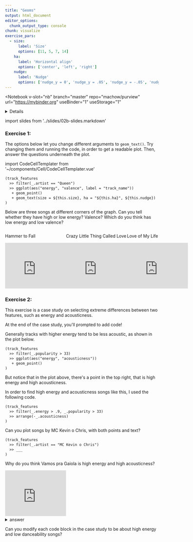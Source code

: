 ```yaml
---
title: "Geoms"
output: html_document
editor_options: 
  chunk_output_type: console
chunk: visualize
exercise_pars:
  - size: 
      label: 'Size'
      options: [11, 5, 7, 14]
    ha:
      label: 'Horizontal align'
      options: ['center', 'left', 'right']      
    nudge:
      label: 'Nudge'
      options: ['nudge_y = 0', 'nudge_y = .05', 'nudge_y = -.05', 'nudge_x = .05']
---
```


<Notebook
  v-slot="nb"
  branch="master"
  repo="machow/purview"
  url="https://mybinder.org"
  useBinder="1"
  useStorage="1"
  >


<details v-fix-codemirror v-show="nb.debut">
<code-cell  :status="nb.status" :onExecute="nb.execute" :onReady="nb.updateSetupCode"  language="python">


    # TODO: explain how to run this, and that they only need the gist (loads tools)
    
    # wranglign ---------
    import pandas as pd
    from siuba import *
    
    # plotting ----------
    from plotnine import *
    
    theme_set(theme_classic(base_family = "Noto Sans CJK JP"))
    
    # data --------------
    #fname = "/Users/machow/Dropbox/Repo/siublocks-org/intro-tidyverse/tutorial/data/music200.csv"
    fname = "https://siublocks.s3.us-east-2.amazonaws.com/course-data/music200.csv"
    music_top200 = pd.read_csv(fname)
    
    # tracks
    #fname = "/Users/machow/Dropbox/Repo/siublocks-org/intro-tidyverse/tutorial/data/track_features.csv"
    fname = "https://siublocks.s3.us-east-2.amazonaws.com/course-data/track_features.csv"
    track_features = pd.read_csv(fname)
    
    # student support ----------
    from siuba import pipe
    from IPython.display import HTML, display
    from siututor import Blank
    ___ = Blank()
    
    # DataFrame display --------
    pd.set_option("display.max_rows", 6)
    
    from IPython import get_ipython
    # special ipython function to get the html formatter
    html_formatter = get_ipython().display_formatter.formatters['text/html']
    
    # here, we avoid the default df._repr_html_ method, since it inlines css
    # (style tags make vue angry)
    html_formatter.for_type(
        pd.DataFrame,
        lambda df: df.to_html(max_rows = pd.get_option("display.max_rows"), show_dimensions = True)
    )
    
    




</code-cell>
</details>

import slides from '../slides/02b-slides.markdown'

<RevealSlides :slides="slides" />

### Exercise 1:

The options below let you change different arguments to `geom_text()`. Try changing them and running the code, in order to get a readable plot. Then, answer the questions underneath the plot.

import CodeCellTemplater from '~/components/Cell/CodeCellTemplater.vue'

<CodeCellTemplater
    :templateVars="$frontmatter.exercise_pars[0]"
    :status="nb.status" :onExecute="nb.execute" language="python"
    >

    (track_features
      >> filter(_.artist == "Queen")
      >> ggplot(aes("energy", "valence", label = "track_name"))
       + geom_point()
       + geom_text(size = ${this.size}, ha = "${this.ha}", ${this.nudge})
    )    
    
<template v-slot:output>

![](../assets/02b-queen-plot.png)


</template>    

</CodeCellTemplater>

<p>Below are three songs at different corners of the graph. Can you tell whether they have high or low energy? Valence? Which do you think has low energy and low valence?</p>


<div style="display: flex; width: 100%; flex-grow: 1;">
<div style="flex: 1 0;">
<p>Hammer to Fall</p>

<iframe width="200" src="https://www.youtube.com/embed/JU5LMG3WFBw" frameborder="0" allow="accelerometer; autoplay; encrypted-media; gyroscope; picture-in-picture" allowfullscreen></iframe>
</div>
<div style="flex: 1 0;">
<p>Crazy Little Thing Called Love</p>

<iframe width="200" src="https://www.youtube.com/embed/zO6D_BAuYCI" frameborder="0" allow="accelerometer; autoplay; encrypted-media; gyroscope; picture-in-picture" allowfullscreen></iframe>
</div>
<div style="flex: 1 0;">
<p>Love of My Life</p>

<iframe width="200" src="https://www.youtube.com/embed/7hFeER3_ZRQ" frameborder="0" allow="accelerometer; autoplay; encrypted-media; gyroscope; picture-in-picture" allowfullscreen></iframe>
</div>
</div>

### Exercise 2:

This exercise is a case study on selecting extreme differences between two features, such as energy and acousticness.

At the end of the case study, you'll prompted to add code!

Generally tracks with higher energy tend to be less acoustic, as shown in the plot below.

<code-cell  :status="nb.status" :onExecute="nb.execute"  ex="a" :exIndx="0" language="python">


    (track_features
      >> filter(_.popularity > 33)
      >> ggplot(aes("energy", "acousticness"))
       + geom_point()
    )


<template v-slot:output>

    findfont: Font family ['Noto Sans CJK JP'] not found. Falling back to DejaVu Sans.
    findfont: Font family ['Noto Sans CJK JP'] not found. Falling back to DejaVu Sans.



![png](./02b-geoms_files/02b-geoms_7_1.png)





    <ggplot: (-9223372036576871536)>



</template>

</code-cell>


But notice that in the plot above, there's a point in the top right, that is high energy and high acousticness.

In order to find high energy and acousticness songs like this, I used the following code.

<code-cell  :status="nb.status" :onExecute="nb.execute"  ex="a" :exIndx="0" language="python">


    (track_features
      >> filter(_.energy > .9, _.popularity > 33)
      >> arrange(-_.acousticness)
    )


<template v-slot:output>




<table border="1" class="dataframe">
  <thead>
    <tr style="text-align: right;">
      <th></th>
      <th>artist</th>
      <th>album</th>
      <th>track_name</th>
      <th>energy</th>
      <th>valence</th>
      <th>danceability</th>
      <th>speechiness</th>
      <th>acousticness</th>
      <th>popularity</th>
      <th>duration</th>
    </tr>
  </thead>
  <tbody>
    <tr>
      <th>23990</th>
      <td>MC Kevin o Chris</td>
      <td>Vamos pra Gaiola</td>
      <td>Vamos pra Gaiola</td>
      <td>0.971</td>
      <td>0.521</td>
      <td>0.872</td>
      <td>0.2810</td>
      <td>0.917000</td>
      <td>61</td>
      <td>161.600</td>
    </tr>
    <tr>
      <th>5211</th>
      <td>ScHoolboy Q</td>
      <td>CrasH Talk</td>
      <td>Black Folk</td>
      <td>0.902</td>
      <td>0.400</td>
      <td>0.734</td>
      <td>0.3960</td>
      <td>0.831000</td>
      <td>51</td>
      <td>147.040</td>
    </tr>
    <tr>
      <th>24929</th>
      <td>MC Kevin o Chris</td>
      <td>Eu Vou pro Baile da Gaiola</td>
      <td>Eu Vou pro Baile da Gaiola</td>
      <td>0.957</td>
      <td>0.642</td>
      <td>0.832</td>
      <td>0.1050</td>
      <td>0.824000</td>
      <td>52</td>
      <td>123.220</td>
    </tr>
    <tr>
      <th>...</th>
      <td>...</td>
      <td>...</td>
      <td>...</td>
      <td>...</td>
      <td>...</td>
      <td>...</td>
      <td>...</td>
      <td>...</td>
      <td>...</td>
      <td>...</td>
    </tr>
    <tr>
      <th>18951</th>
      <td>Foo Fighters</td>
      <td>There Is Nothing Left To Lose</td>
      <td>Learn to Fly</td>
      <td>0.919</td>
      <td>0.537</td>
      <td>0.465</td>
      <td>0.0408</td>
      <td>0.000018</td>
      <td>74</td>
      <td>235.293</td>
    </tr>
    <tr>
      <th>20425</th>
      <td>Foo Fighters</td>
      <td>One By One (Expanded Edition)</td>
      <td>Times Like These</td>
      <td>0.908</td>
      <td>0.265</td>
      <td>0.377</td>
      <td>0.0899</td>
      <td>0.000014</td>
      <td>68</td>
      <td>265.560</td>
    </tr>
    <tr>
      <th>21871</th>
      <td>Turmion Kätilöt</td>
      <td>Global Warning</td>
      <td>Jumalauta</td>
      <td>0.939</td>
      <td>0.549</td>
      <td>0.454</td>
      <td>0.0618</td>
      <td>0.000010</td>
      <td>42</td>
      <td>210.107</td>
    </tr>
  </tbody>
</table>
<p>812 rows × 10 columns</p>



</template>

</code-cell>


Can you plot songs by MC Kevin o Chris, with both points and text?

<code-cell  :status="nb.status" :onExecute="nb.execute"  ex="a" :exIndx="0" language="python">


    (track_features
      >> filter(_.artist == "MC Kevin o Chris")
      >> ___
    )


<template v-slot:output>




⚠️: <b>Don't forget to replace all the blanks!</b>



</template>

</code-cell>


Why do you think Vamos pra Gaiola is high energy and high acousticness?

<iframe width="200" src="https://www.youtube.com/embed/0R6zBcV9JiY" frameborder="0" allow="accelerometer; autoplay; encrypted-media; gyroscope; picture-in-picture" allowfullscreen></iframe>

<details><summary>answer</summary>
My best guess is because the drums are done by a persons voice, there are few instruments, but it is still a pretty fast tempo. It would be interesting to look at their other tracks for a comparison.
</details>

Can you modify each code block in the case study to be about high energy and low danceability songs?


</Notebook>

